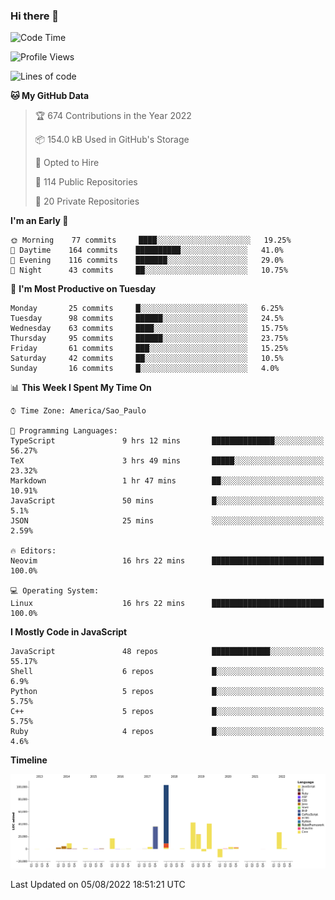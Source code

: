 ### Hi there 👋

<!--START_SECTION:waka-->
![Code Time](http://img.shields.io/badge/Code%20Time-0%20secs-blue)

![Profile Views](http://img.shields.io/badge/Profile%20Views-0-blue)

![Lines of code](https://img.shields.io/badge/From%20Hello%20World%20I%27ve%20Written-306%20Thousand%20lines%20of%20code-blue)

**🐱 My GitHub Data** 

> 🏆 674 Contributions in the Year 2022
 > 
> 📦 154.0 kB Used in GitHub's Storage 
 > 
> 💼 Opted to Hire
 > 
> 📜 114 Public Repositories 
 > 
> 🔑 20 Private Repositories  
 > 
**I'm an Early 🐤** 

```text
🌞 Morning    77 commits     ████░░░░░░░░░░░░░░░░░░░░░   19.25% 
🌆 Daytime    164 commits    ██████████░░░░░░░░░░░░░░░   41.0% 
🌃 Evening    116 commits    ███████░░░░░░░░░░░░░░░░░░   29.0% 
🌙 Night      43 commits     ██░░░░░░░░░░░░░░░░░░░░░░░   10.75%

```
📅 **I'm Most Productive on Tuesday** 

```text
Monday       25 commits     █░░░░░░░░░░░░░░░░░░░░░░░░   6.25% 
Tuesday      98 commits     ██████░░░░░░░░░░░░░░░░░░░   24.5% 
Wednesday    63 commits     ████░░░░░░░░░░░░░░░░░░░░░   15.75% 
Thursday     95 commits     ██████░░░░░░░░░░░░░░░░░░░   23.75% 
Friday       61 commits     ███░░░░░░░░░░░░░░░░░░░░░░   15.25% 
Saturday     42 commits     ██░░░░░░░░░░░░░░░░░░░░░░░   10.5% 
Sunday       16 commits     █░░░░░░░░░░░░░░░░░░░░░░░░   4.0%

```


📊 **This Week I Spent My Time On** 

```text
⌚︎ Time Zone: America/Sao_Paulo

💬 Programming Languages: 
TypeScript               9 hrs 12 mins       ██████████████░░░░░░░░░░░   56.27% 
TeX                      3 hrs 49 mins       █████░░░░░░░░░░░░░░░░░░░░   23.32% 
Markdown                 1 hr 47 mins        ██░░░░░░░░░░░░░░░░░░░░░░░   10.91% 
JavaScript               50 mins             █░░░░░░░░░░░░░░░░░░░░░░░░   5.1% 
JSON                     25 mins             ░░░░░░░░░░░░░░░░░░░░░░░░░   2.59%

🔥 Editors: 
Neovim                   16 hrs 22 mins      █████████████████████████   100.0%

💻 Operating System: 
Linux                    16 hrs 22 mins      █████████████████████████   100.0%

```

**I Mostly Code in JavaScript** 

```text
JavaScript               48 repos            █████████████░░░░░░░░░░░░   55.17% 
Shell                    6 repos             █░░░░░░░░░░░░░░░░░░░░░░░░   6.9% 
Python                   5 repos             █░░░░░░░░░░░░░░░░░░░░░░░░   5.75% 
C++                      5 repos             █░░░░░░░░░░░░░░░░░░░░░░░░   5.75% 
Ruby                     4 repos             █░░░░░░░░░░░░░░░░░░░░░░░░   4.6%

```


**Timeline**

![Chart not found](https://raw.githubusercontent.com/jampow/jampow/master/charts/bar_graph.png) 


 Last Updated on 05/08/2022 18:51:21 UTC
<!--END_SECTION:waka-->

